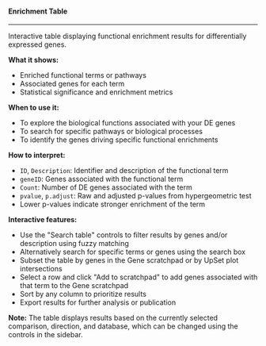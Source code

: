 #### Enrichment Table
---------------------

Interactive table displaying functional enrichment results for differentially expressed genes.

**What it shows:**
- Enriched functional terms or pathways
- Associated genes for each term
- Statistical significance and enrichment metrics

**When to use it:**
- To explore the biological functions associated with your DE genes
- To search for specific pathways or biological processes
- To identify the genes driving specific functional enrichments

**How to interpret:**
- `ID`, `Description`: Identifier and description of the functional term
- `geneID`: Genes associated with the functional term
- `Count`: Number of DE genes associated with the term
- `pvalue`, `p.adjust`: Raw and adjusted p-values from hypergeometric test
- Lower p-values indicate stronger enrichment of the term

**Interactive features:**
- Use the "Search table" controls to filter results by genes and/or description using fuzzy matching
- Alternatively search for specific terms or genes using the search box
- Subset the table by genes in the Gene scratchpad or by UpSet plot intersections
- Select a row and click "Add to scratchpad" to add genes associated with that term to the Gene scratchpad
- Sort by any column to prioritize results
- Export results for further analysis or publication

**Note:** The table displays results based on the currently selected comparison, direction, and database, which can be changed using the controls in the sidebar.
